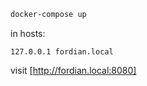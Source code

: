 ```bash
docker-compose up
```

in hosts:
```
127.0.0.1 fordian.local
```

visit [http://fordian.local:8080]
